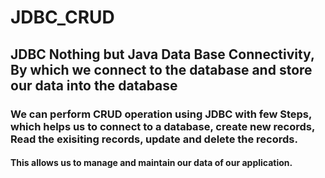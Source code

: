 # JDBC_CRUD
<h2>JDBC Nothing but <b>Java Data Base Connectivity</b>, By which we connect to the database and store our data into the database</h2>
<h3>We can perform CRUD operation using JDBC with few Steps, which helps us to connect to a database, create new records, Read the exisiting records, update and delete the records.</h3>
<h4>This allows us to manage and maintain our data of our application.</h4>

